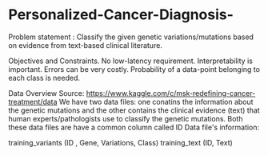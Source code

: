 # Personalized-Cancer-Diagnosis-
Problem statement : 
Classify the given genetic variations/mutations based on evidence from text-based clinical literature.

Objectives and Constraints.
No low-latency requirement.
Interpretability is important.
Errors can be very costly.
Probability of a data-point belonging to each class is needed.



Data Overview
Source: https://www.kaggle.com/c/msk-redefining-cancer-treatment/data
We have two data files: one conatins the information about the genetic mutations and the other contains the clinical evidence (text) that human experts/pathologists use to classify the genetic mutations.
Both these data files are have a common column called ID
Data file's information:

training_variants (ID , Gene, Variations, Class)
training_text (ID, Text)
